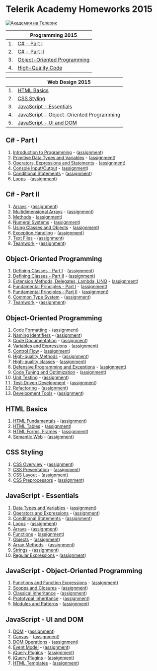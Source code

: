 # Telerik Academy Homeworks 2015

<a href="http://academy.telerik.com/?utm_source=site&amp;utm_medium=banner&amp;utm_content=468x60&amp;utm_campaign=community" title="Уроци по програмиране">
    <img src="http://academy.telerik.com/images/default-album/telerik-academy-banner.jpg?sfvrsn=2" alt="Академия на Телерик" />
</a>

| | Programming 2015 |
| --- | --- |
| 1. | [C# - Part I](#c---part-i) |
| 2. | [C# - Part II](#c---part-ii) |
| 3. | [Object-Oriented Programming](#object-oriented-programming) |
| 4. | [High-Quality Code](#high-quality-code) |

| | Web Design 2015 |
| --- | --- |
| 1. | [HTML Basics](#html-basics) |
| 2. | [CSS Styling](#css-styling) |
| 3. | [JavaScript - Essentials](#javascript---essentials) |
| 4. | [JavaScript - Object-Oriented Programming](#javascript---object-oriented-programming) |
| 5. | [JavaScript - UI and DOM](#javascript---ui-and-dom) |

## C# - Part I

1. [Introduction to Programming](https://github.com/todorm85/TelerikAcademy-Homeworks/tree/master/Programming/01.%20C%23%20Part%201/01%20Intro%20to%20Programming) - ([assignment](https://github.com/todorm85/TelerikAcademy-Homeworks/blob/master/Programming/01.%20C%23%20Part%201/01%20Intro%20to%20Programming/README.md))
2. [Primitive Data Types and Variables](https://github.com/todorm85/TelerikAcademy-Homeworks/tree/master/Programming/01.%20C%23%20Part%201/02%20Data%20Types%20and%20Variables) - ([assignment](https://github.com/todorm85/TelerikAcademy-Homeworks/blob/master/Programming/01.%20C%23%20Part%201/02%20Data%20Types%20and%20Variables/README.md))
3. [Operators, Expressions and Statements](https://github.com/todorm85/TelerikAcademy-Homeworks/tree/master/Programming/01.%20C%23%20Part%201/03%20Operators%20and%20Expressions) - ([assignment](https://github.com/todorm85/TelerikAcademy-Homeworks/blob/master/Programming/01.%20C%23%20Part%201/03%20Operators%20and%20Expressions/README.md))
4. [Console Input/Output](https://github.com/todorm85/TelerikAcademy-Homeworks/tree/master/Programming/01.%20C%23%20Part%201/04%20Console%20Input%20Output) - ([assignment](https://github.com/todorm85/TelerikAcademy-Homeworks/blob/master/Programming/01.%20C%23%20Part%201/04%20Console%20Input%20Output/README.md))
5. [Conditional Statements](https://github.com/todorm85/TelerikAcademy-Homeworks/tree/master/Programming/01.%20C%23%20Part%201/05%20Conditional%20Statements) - ([assignment](https://github.com/todorm85/TelerikAcademy-Homeworks/blob/master/Programming/01.%20C%23%20Part%201/05%20Conditional%20Statements/README.md))
6. [Loops](https://github.com/todorm85/TelerikAcademy-Homeworks/tree/master/Programming/01.%20C%23%20Part%201/06%20Loops) - ([assignment](https://github.com/todorm85/TelerikAcademy-Homeworks/blob/master/Programming/01.%20C%23%20Part%201/06%20Loops/README.md))

## C# - Part II

1. [Arrays](https://github.com/todorm85/TelerikAcademy-Homeworks/tree/master/Programming/02.%20C%23%20Part%202/01.%20Arrays) - ([assignment](https://github.com/todorm85/TelerikAcademy-Homeworks/tree/master/Programming/02.%20C%23%20Part%202/01.%20Arrays/README.md))
2. [Multidimensional Arrays](https://github.com/todorm85/TelerikAcademy-Homeworks/tree/master/Programming/02.%20C%23%20Part%202/02.%20Multidimensional%20Arrays) - ([assignment](https://github.com/todorm85/TelerikAcademy-Homeworks/tree/master/Programming/02.%20C%23%20Part%202/02.%20Multidimensional%20Arrays/README.md))
3. [Methods](https://github.com/todorm85/TelerikAcademy-Homeworks/tree/master/Programming/02.%20C%23%20Part%202/03.%20Methods) - ([assignment](https://github.com/todorm85/TelerikAcademy-Homeworks/tree/master/Programming/02.%20C%23%20Part%202/03.%20Methods/README.md))
4. [Numeral Systems](https://github.com/todorm85/TelerikAcademy-Homeworks/tree/master/Programming/02.%20C%23%20Part%202/04.%20Numeral%20Systems) - ([assignment](https://github.com/todorm85/TelerikAcademy-Homeworks/tree/master/Programming/02.%20C%23%20Part%202/04.%20Numeral%20Systems/README.md))
5. [Using Classes and Objects](https://github.com/todorm85/TelerikAcademy-Homeworks/tree/master/Programming/02.%20C%23%20Part%202/05.%20Using%20Classes%20and%20Objects) - ([assignment](https://github.com/todorm85/TelerikAcademy-Homeworks/tree/master/Programming/02.%20C%23%20Part%202/05.%20Using%20Classes%20and%20Objects/README.md))
6. [Exception Handling](https://github.com/todorm85/TelerikAcademy-Homeworks/tree/master/Programming/02.%20C%23%20Part%202/07.%20Exception%20Handling) - ([assignment](https://github.com/todorm85/TelerikAcademy-Homeworks/tree/master/Programming/02.%20C%23%20Part%202/07.%20Exception%20Handling/README.md))
7. [Text Files](https://github.com/todorm85/TelerikAcademy-Homeworks/tree/master/Programming/02.%20C%23%20Part%202/08.%20Text%20Files) - ([assignment](https://github.com/todorm85/TelerikAcademy-Homeworks/tree/master/Programming/02.%20C%23%20Part%202/08.%20Text%20Files/README.md))
8. [Teamwork](https://github.com/todorm85/TelerikAcademy-Homeworks/tree/master/Programming/02.%20C%23%20Part%202/09.%20Teamwork) - ([assignment](https://github.com/todorm85/TelerikAcademy-Homeworks/tree/master/Programming/02.%20C%23%20Part%202/09.%20Teamwork/README.md))

## Object-Oriented Programming

1. [Defining Classes - Part I](https://github.com/todorm85/TelerikAcademy-Homeworks/tree/master/Programming/03.%20OOP/01.DefiningClassesI) - ([assignment](https://github.com/todorm85/TelerikAcademy-Homeworks/tree/master/Programming/03.%20OOP/01.DefiningClassesI/README.md))
2. [Defining Classes - Part II](https://github.com/todorm85/TelerikAcademy-Homeworks/tree/master/Programming/03.%20OOP/02.DefiningClassesII) - ([assignment](https://github.com/todorm85/TelerikAcademy-Homeworks/tree/master/Programming/03.%20OOP/02.DefiningClassesII/README.md))
3. [Extension Methods, Delegates, Lambda, LINQ](https://github.com/todorm85/TelerikAcademy-Homeworks/tree/master/Programming/03.%20OOP/03.Extensions%2CLambda%2CLINQ) - ([assignment](https://github.com/todorm85/TelerikAcademy-Homeworks/tree/master/Programming/03.%20OOP/03.Extensions%2CLambda%2CLINQ/README.md))
4. [Fundamental Principles - Part I](https://github.com/todorm85/TelerikAcademy-Homeworks/tree/master/Programming/03.%20OOP/04.%20OOP%20Principles%20I) - ([assignment](https://github.com/todorm85/TelerikAcademy-Homeworks/tree/master/Programming/03.%20OOP/04.%20OOP%20Principles%20I/README.md))
5. [Fundamental Principles - Part II](https://github.com/todorm85/TelerikAcademy-Homeworks/tree/master/Programming/03.%20OOP/05.%20OOP%20Principles%20II) - ([assignment](https://github.com/todorm85/TelerikAcademy-Homeworks/tree/master/Programming/03.%20OOP/05.%20OOP%20Principles%20II/README.md))
6. [Common Type System](https://github.com/todorm85/TelerikAcademy-Homeworks/tree/master/Programming/03.%20OOP/06.CTS) - ([assignment](https://github.com/todorm85/TelerikAcademy-Homeworks/tree/master/Programming/03.%20OOP/06.CTS/README.md))
7. [Teamwork](https://github.com/todorm85/TelerikAcademy-Homeworks/tree/master/Programming/03.%20OOP/07.%20Teamwork) - ([assignment](https://github.com/todorm85/TelerikAcademy-Homeworks/blob/master/Programming/03.%20OOP/07.%20Teamwork/OOP-Teamwork-Assignment-March-2015.pdf))

## Object-Oriented Programming

1. [Code Formatting](https://github.com/todorm85/TelerikAcademy/tree/master/Programming/04.%20High%20Quality%20Code/Homework/02.%20Code%20Formatting) - ([assignment](https://github.com/todorm85/TelerikAcademy/tree/master/Programming/04.%20High%20Quality%20Code/Homework/02.%20Code%20Formatting/README.md))
2. [Naming Identifiers](https://github.com/todorm85/TelerikAcademy/tree/master/Programming/04.%20High%20Quality%20Code/Homework/03.%20Naming%20Identifiers) - ([assignment](https://github.com/todorm85/TelerikAcademy/tree/master/Programming/04.%20High%20Quality%20Code/Homework/03.%20Naming%20Identifiers/README.md))
3. [Code Documentation](https://github.com/todorm85/TelerikAcademy/tree/master/Programming/04.%20High%20Quality%20Code/Homework/04.%20Code%20Documentation%20and%20Comments) - ([assignment](https://github.com/todorm85/TelerikAcademy/tree/master/Programming/04.%20High%20Quality%20Code/Homework/04.%20Code%20Documentation%20and%20Comments/README.md))
4. [Variables and Expressions](https://github.com/todorm85/TelerikAcademy/tree/master/Programming/04.%20High%20Quality%20Code/Homework/05.%20Variables%2C%20Data%2C%20Expressions%20and%20Constants) - ([assignment](https://github.com/todorm85/TelerikAcademy/tree/master/Programming/04.%20High%20Quality%20Code/Homework/05.%20Variables%2C%20Data%2C%20Expressions%20and%20Constants/README.md))
5. [Control Flow](https://github.com/todorm85/TelerikAcademy/tree/master/Programming/04.%20High%20Quality%20Code/Homework/06.%20Control%20Flow%2C%20Conditional%20Statements%20and%20Loops) - ([assignment](https://github.com/todorm85/TelerikAcademy/tree/master/Programming/04.%20High%20Quality%20Code/Homework/06.%20Control%20Flow%2C%20Conditional%20Statements%20and%20Loops/README.md))
6. [High-quality Methods](https://github.com/todorm85/TelerikAcademy/tree/master/Programming/04.%20High%20Quality%20Code/Homework/07.%20High-quality%20Methods) - ([assignment](https://github.com/todorm85/TelerikAcademy/tree/master/Programming/04.%20High%20Quality%20Code/Homework/07.%20High-quality%20Methods/README.md))
7. [High-quality classes](https://github.com/todorm85/TelerikAcademy/tree/master/Programming/04.%20High%20Quality%20Code/Homework/08.%20High-quality%20Classes) - ([assignment](https://github.com/todorm85/TelerikAcademy/tree/master/Programming/04.%20High%20Quality%20Code/Homework/08.%20High-quality%20Classes/README.md))
8. [Defensive Programming and Exceptions](https://github.com/todorm85/TelerikAcademy/tree/master/Programming/04.%20High%20Quality%20Code/Homework/09.%20Defensive%20Programming%20and%20Exceptions) - ([assignment](https://github.com/todorm85/TelerikAcademy/tree/master/Programming/04.%20High%20Quality%20Code/Homework/09.%20Defensive%20Programming%20and%20Exceptions/README.md))
9. [Code Tuning and Optimization](https://github.com/todorm85/TelerikAcademy/tree/master/Programming/04.%20High%20Quality%20Code/Homework/10.%20Code%20Tuning%20and%20Optimization) - ([assignment](https://github.com/todorm85/TelerikAcademy/tree/master/Programming/04.%20High%20Quality%20Code/Homework/10.%20Code%20Tuning%20and%20Optimization/README.md))
10. [Unit Testing](https://github.com/todorm85/TelerikAcademy/tree/master/Programming/04.%20High%20Quality%20Code/Homework/11.%20Unit%20Testing) - ([assignment](https://github.com/todorm85/TelerikAcademy/tree/master/Programming/04.%20High%20Quality%20Code/Homework/11.%20Unit%20Testing/README.md))
11. [Test-Driven Development](https://github.com/todorm85/TelerikAcademy/tree/master/Programming/04.%20High%20Quality%20Code/Homework/12.%20Test-Driven%20Development) - ([assignment](https://github.com/todorm85/TelerikAcademy/tree/master/Programming/04.%20High%20Quality%20Code/Homework/12.%20Test-Driven%20Development/README.md))
12. [Refactoring](https://github.com/todorm85/TelerikAcademy/tree/master/Programming/04.%20High%20Quality%20Code/Homework/13.%20Refactoring) - ([assignment](https://github.com/todorm85/TelerikAcademy/tree/master/Programming/04.%20High%20Quality%20Code/Homework/13.%20Refactoring/README.md))
13. [Development Tools](https://github.com/todorm85/TelerikAcademy/tree/master/Programming/04.%20High%20Quality%20Code/Homework/15.%20Development%20Tools) - ([assignment](https://github.com/todorm85/TelerikAcademy/tree/master/Programming/04.%20High%20Quality%20Code/Homework/15.%20Development%20Tools/README.md))

## HTML Basics

1. [HTML Fundamentals](https://github.com/todorm85/TelerikAcademy-Homeworks/tree/master/Web%20Design%20and%20UI/01.%20HTML/01.%20HTML%20fundamentals) - ([assignment](https://github.com/todorm85/TelerikAcademy-Homeworks/tree/master/Web%20Design%20and%20UI/01.%20HTML/01.%20HTML%20fundamentals/README.md))
2. [HTML Tables](https://github.com/todorm85/TelerikAcademy-Homeworks/tree/master/Web%20Design%20and%20UI/01.%20HTML/02.%20HTML%20tables) - ([assignment](https://github.com/todorm85/TelerikAcademy-Homeworks/tree/master/Web%20Design%20and%20UI/01.%20HTML/02.%20HTML%20tables/README.md))
3. [HTML Forms, Frames](https://github.com/todorm85/TelerikAcademy-Homeworks/tree/master/Web%20Design%20and%20UI/01.%20HTML/03.%20Forms) - ([assignment](https://github.com/todorm85/TelerikAcademy-Homeworks/tree/master/Web%20Design%20and%20UI/01.%20HTML/03.%20Forms/README.md))
4. [Semantic Web](https://github.com/todorm85/TelerikAcademy-Homeworks/tree/master/Web%20Design%20and%20UI/01.%20HTML/04.%20HTML%20semantics) - ([assignment](https://github.com/todorm85/TelerikAcademy-Homeworks/tree/master/Web%20Design%20and%20UI/01.%20HTML/04.%20HTML%20semantics/README.md))

## CSS Styling

1. [CSS Overview](https://github.com/todorm85/TelerikAcademy-Homeworks/tree/master/Web%20Design%20and%20UI/02.%20CSS/01.%20CSS%20Overview) - ([assignment](https://github.com/todorm85/TelerikAcademy-Homeworks/tree/master/Web%20Design%20and%20UI/02.%20CSS/01.%20CSS%20Overview/README.md))
2. [CSS Presentation](https://github.com/todorm85/TelerikAcademy-Homeworks/tree/master/Web%20Design%20and%20UI/02.%20CSS/02.%20CSS%20Presentation) - ([assignment](https://github.com/todorm85/TelerikAcademy-Homeworks/tree/master/Web%20Design%20and%20UI/02.%20CSS/02.%20CSS%20Presentation/README.md))
3. [CSS Layout](https://github.com/todorm85/TelerikAcademy-Homeworks/tree/master/Web%20Design%20and%20UI/02.%20CSS/03.%20CSS%20Layout) - ([assignment](https://github.com/todorm85/TelerikAcademy-Homeworks/tree/master/Web%20Design%20and%20UI/02.%20CSS/03.%20CSS%20Layout/README.md))
4. [CSS Preprocessors](https://github.com/todorm85/TelerikAcademy-Homeworks/tree/master/Web%20Design%20and%20UI/02.%20CSS/04.%20CSS%20Preprocessors) - ([assignment](https://github.com/todorm85/TelerikAcademy-Homeworks/tree/master/Web%20Design%20and%20UI/02.%20CSS/04.%20CSS%20Preprocessors/README.md))

## JavaScript - Essentials

1. [Data Types and Variables](https://github.com/todorm85/TelerikAcademy-Homeworks/tree/master/Web%20Design%20and%20UI/03.%20JS%20Essentials/03.%20Data%20types%20and%20Variables) - ([assignment](https://github.com/todorm85/TelerikAcademy-Homeworks/tree/master/Web%20Design%20and%20UI/03.%20JS%20Essentials/03.%20Data%20types%20and%20Variables/README.md))
2. [Operators and Expressions](https://github.com/todorm85/TelerikAcademy-Homeworks/tree/master/Web%20Design%20and%20UI/03.%20JS%20Essentials/04.%20Operators%20and%20Expressions) - ([assignment](https://github.com/todorm85/TelerikAcademy-Homeworks/tree/master/Web%20Design%20and%20UI/03.%20JS%20Essentials/04.%20Operators%20and%20Expressions/README.md))
3. [Conditional Statements](https://github.com/todorm85/TelerikAcademy-Homeworks/tree/master/Web%20Design%20and%20UI/03.%20JS%20Essentials/05.%20Conditional%20Statements) - ([assignment](https://github.com/todorm85/TelerikAcademy-Homeworks/tree/master/Web%20Design%20and%20UI/03.%20JS%20Essentials/05.%20Conditional%20Statements/README.md))
4. [Loops](https://github.com/todorm85/TelerikAcademy-Homeworks/tree/master/Web%20Design%20and%20UI/03.%20JS%20Essentials/06.%20Loops) - ([assignment](https://github.com/todorm85/TelerikAcademy-Homeworks/tree/master/Web%20Design%20and%20UI/03.%20JS%20Essentials/06.%20Loops/README.md))
5. [Arrays](https://github.com/todorm85/TelerikAcademy-Homeworks/tree/master/Web%20Design%20and%20UI/03.%20JS%20Essentials/07.%20Arrays) - ([assignment](https://github.com/todorm85/TelerikAcademy-Homeworks/tree/master/Web%20Design%20and%20UI/03.%20JS%20Essentials/07.%20Arrays/README.md))
6. [Functions](https://github.com/todorm85/TelerikAcademy-Homeworks/tree/master/Web%20Design%20and%20UI/03.%20JS%20Essentials/08.%20Functions) - ([assignment](https://github.com/todorm85/TelerikAcademy-Homeworks/tree/master/Web%20Design%20and%20UI/03.%20JS%20Essentials/08.%20Functions/README.md))
7. [Objects](https://github.com/todorm85/TelerikAcademy-Homeworks/tree/master/Web%20Design%20and%20UI/03.%20JS%20Essentials/09.%20Using%20Objects) - ([assignment](https://github.com/todorm85/TelerikAcademy-Homeworks/tree/master/Web%20Design%20and%20UI/03.%20JS%20Essentials/09.%20Using%20Objects/README.md))
8. [Array Methods](https://github.com/todorm85/TelerikAcademy-Homeworks/tree/master/Web%20Design%20and%20UI/03.%20JS%20Essentials/10.%20Array%20Methods) - ([assignment](https://github.com/todorm85/TelerikAcademy-Homeworks/tree/master/Web%20Design%20and%20UI/03.%20JS%20Essentials/10.%20Array%20Methods/README.md))
9. [Strings](https://github.com/todorm85/TelerikAcademy-Homeworks/tree/master/Web%20Design%20and%20UI/03.%20JS%20Essentials/11.%20Strings) - ([assignment](https://github.com/todorm85/TelerikAcademy-Homeworks/tree/master/Web%20Design%20and%20UI/03.%20JS%20Essentials/11.%20Strings/README.md))
10. [Regular Expressions](https://github.com/todorm85/TelerikAcademy-Homeworks/tree/master/Web%20Design%20and%20UI/03.%20JS%20Essentials/12.%20RegEx) - ([assignment](https://github.com/todorm85/TelerikAcademy-Homeworks/tree/master/Web%20Design%20and%20UI/03.%20JS%20Essentials/12.%20RegEx/README.md))

##  JavaScript - Object-Oriented Programming

1. [Functions and Function Expressions](https://github.com/todorm85/TelerikAcademy-Homeworks/tree/master/Web%20Design%20and%20UI/04.%20JS%20OOP/01.%20Functions%20and%20Function%20Expressions) - ([assignment](https://github.com/todorm85/TelerikAcademy-Homeworks/tree/master/Web%20Design%20and%20UI/04.%20JS%20OOP/01.%20Functions%20and%20Function%20Expressions/README.md))
2. [Scopes and Closures](https://github.com/todorm85/TelerikAcademy/tree/master/Web%20Design%20and%20UI/04.%20JS%20OOP/03.%20Scopes%20and%20Closures) - ([assignment](https://github.com/todorm85/TelerikAcademy/tree/master/Web%20Design%20and%20UI/04.%20JS%20OOP/03.%20Scopes%20and%20Closures/README.md))
3. [Classical Inheritance](https://github.com/todorm85/TelerikAcademy/tree/master/Web%20Design%20and%20UI/04.%20JS%20OOP/04.%20Classical%20Inheritance) - ([assignment](https://github.com/todorm85/TelerikAcademy/tree/master/Web%20Design%20and%20UI/04.%20JS%20OOP/04.%20Classical%20Inheritance/README.md))
4. [Prototypal Inheritance](https://github.com/todorm85/TelerikAcademy/tree/master/Web%20Design%20and%20UI/04.%20JS%20OOP/05.%20Prototypal%20Inheritance) - ([assignment](https://github.com/todorm85/TelerikAcademy/blob/master/Web%20Design%20and%20UI/04.%20JS%20OOP/05.%20Prototypal%20Inheritance/README.md))
5. [Modules and Patterns](https://github.com/todorm85/TelerikAcademy/tree/master/Web%20Design%20and%20UI/04.%20JS%20OOP/06.%20Modules%20and%20Patterns) - ([assignment](https://github.com/todorm85/TelerikAcademy/tree/master/Web%20Design%20and%20UI/04.%20JS%20OOP/06.%20Modules%20and%20Patterns/README.md))

##  JavaScript - UI and DOM

1. [DOM](https://github.com/todorm85/TelerikAcademy/tree/master/Web%20Design%20and%20UI/05.%20JS%20UIDOM/2.%20DOM) - ([assignment](https://github.com/todorm85/TelerikAcademy/tree/master/Web%20Design%20and%20UI/05.%20JS%20UIDOM/2.%20DOM/README.md))
2. [Canvas](https://github.com/todorm85/TelerikAcademy/tree/master/Web%20Design%20and%20UI/05.%20JS%20UIDOM/3.%20Canvas) - ([assignment](https://github.com/todorm85/TelerikAcademy/tree/master/Web%20Design%20and%20UI/05.%20JS%20UIDOM/3.%20Canvas/README.md))
3. [DOM Operations](https://github.com/todorm85/TelerikAcademy/tree/master/Web%20Design%20and%20UI/05.%20JS%20UIDOM/07.%20DOM%20Operations) - ([assignment](https://github.com/todorm85/TelerikAcademy/tree/master/Web%20Design%20and%20UI/05.%20JS%20UIDOM/07.%20DOM%20Operations/README.md))
4. [Event Model](https://github.com/todorm85/TelerikAcademy/tree/master/Web%20Design%20and%20UI/05.%20JS%20UIDOM/08.%20Event%20Model) - ([assignment](https://github.com/todorm85/TelerikAcademy/tree/master/Web%20Design%20and%20UI/05.%20JS%20UIDOM/08.%20Event%20Model/README.md))
7. [jQuery Plugins](https://github.com/todorm85/TelerikAcademy/tree/master/Web%20Design%20and%20UI/05.%20JS%20UIDOM/09.%20jQuery%20Overview) - ([assignment](https://github.com/todorm85/TelerikAcademy/tree/master/Web%20Design%20and%20UI/05.%20JS%20UIDOM/09.%20jQuery%20Overview/README.md))
5. [jQuery Plugins](https://github.com/todorm85/TelerikAcademy/tree/master/Web%20Design%20and%20UI/05.%20JS%20UIDOM/10.%20jQuery%20Plugins) - ([assignment](https://github.com/todorm85/TelerikAcademy/tree/master/Web%20Design%20and%20UI/05.%20JS%20UIDOM/10.%20jQuery%20Plugins/README.md))
6. [HTML Templates](https://github.com/todorm85/TelerikAcademy/tree/master/Web%20Design%20and%20UI/05.%20JS%20UIDOM/11.%20HTML%20Templates) - ([assignment](https://github.com/todorm85/TelerikAcademy/tree/master/Web%20Design%20and%20UI/05.%20JS%20UIDOM/11.%20HTML%20Templates/README.md))
